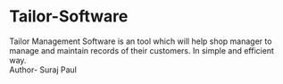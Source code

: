 # Tailor-Software
Tailor Management Software is an tool which will help shop manager to manage and maintain records of their customers. In simple and efficient way.
<br>
Author- Suraj Paul
